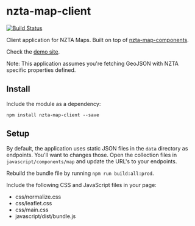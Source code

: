 # nzta-map-client

[![Build Status](https://travis-ci.org/flashbackzoo/nzta-map-client.svg?branch=master)](https://travis-ci.org/flashbackzoo/nzta-map-client)

Client application for NZTA Maps. Built on top of [nzta-map-components](https://github.com/silverstripe-iterators/nzta-map-components).

Check the [demo site](http://flashbackzoo.github.io/nzta-map-client).

Note: This application assumes you're fetching GeoJSON with NZTA specific properties defined.

## Install
Include the module as a dependency:

`npm install nzta-map-client --save`

## Setup
By default, the application uses static JSON files in the `data` directory as endpoints. You'll want to changes those. Open the collection files in `javascript/components/map` and update the URL's to your endpoints.

Rebuild the bundle file by running `npm run build:all:prod`.

Include the following CSS and JavaScript files in your page:

- css/normalize.css
- css/leaflet.css
- css/main.css
- javascript/dist/bundle.js
